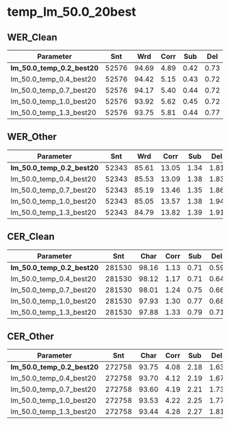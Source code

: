 # temp_lm_50.0_20best

## WER_Clean

| Parameter   | Snt   | Wrd   | Corr  | Sub  | Del  | Ins  | Err  | S.Err |
|-------------|-------|-------|-------|------|------|------|------|-------|
| **lm_50.0_temp_0.2_best20** | 52576 | 94.69 | 4.89 | 0.42 | 0.73 | **6.04** | 55.99 |
| lm_50.0_temp_0.4_best20 | 52576 | 94.42 | 5.15 | 0.43 | 0.72 | 6.30 | 58.28 |
| lm_50.0_temp_0.7_best20 | 52576 | 94.17 | 5.40 | 0.44 | 0.72 | 6.55 | 62.60 |
| lm_50.0_temp_1.0_best20 | 52576 | 93.92 | 5.62 | 0.45 | 0.72 | 6.80 | 64.20 |
| lm_50.0_temp_1.3_best20 | 52576 | 93.75 | 5.81 | 0.44 | 0.77 | 7.02 | 66.34 |


## WER_Other

| Parameter   | Snt   | Wrd   | Corr  | Sub  | Del  | Ins  | Err  | S.Err |
|-------------|-------|-------|-------|------|------|------|------|-------|
| **lm_50.0_temp_0.2_best20** | 52343 | 85.61 | 13.05 | 1.34 | 1.81 | **16.20** | 78.63 |
| lm_50.0_temp_0.4_best20 | 52343 | 85.53 | 13.09 | 1.38 | 1.83 | 16.29 | 79.58 |
| lm_50.0_temp_0.7_best20 | 52343 | 85.19 | 13.46 | 1.35 | 1.86 | 16.67 | 81.15 |
| lm_50.0_temp_1.0_best20 | 52343 | 85.05 | 13.57 | 1.38 | 1.94 | 16.89 | 82.44 |
| lm_50.0_temp_1.3_best20 | 52343 | 84.79 | 13.82 | 1.39 | 1.91 | 17.12 | 84.01 |


## CER_Clean

| Parameter   | Snt   | Char  | Corr  | Sub  | Del  | Ins  | Err  | S.Err |
|-------------|-------|-------|-------|------|------|------|------|-------|
| **lm_50.0_temp_0.2_best20** | 281530 | 98.16 | 1.13 | 0.71 | 0.59 | **2.42** | 55.99 |
| lm_50.0_temp_0.4_best20 | 281530 | 98.12 | 1.17 | 0.71 | 0.64 | 2.52 | 58.28 |
| lm_50.0_temp_0.7_best20 | 281530 | 98.01 | 1.24 | 0.75 | 0.66 | 2.65 | 62.60 |
| lm_50.0_temp_1.0_best20 | 281530 | 97.93 | 1.30 | 0.77 | 0.68 | 2.74 | 64.20 |
| lm_50.0_temp_1.3_best20 | 281530 | 97.88 | 1.33 | 0.79 | 0.71 | 2.83 | 66.34 |


## CER_Other

| Parameter   | Snt   | Char  | Corr  | Sub  | Del  | Ins  | Err  | S.Err |
|-------------|-------|-------|-------|------|------|------|------|-------|
| **lm_50.0_temp_0.2_best20** | 272758 | 93.75 | 4.08 | 2.18 | 1.63 | **7.89** | 78.63 |
| lm_50.0_temp_0.4_best20 | 272758 | 93.70 | 4.12 | 2.19 | 1.67 | 7.97 | 79.58 |
| lm_50.0_temp_0.7_best20 | 272758 | 93.60 | 4.19 | 2.21 | 1.73 | 8.13 | 81.15 |
| lm_50.0_temp_1.0_best20 | 272758 | 93.53 | 4.22 | 2.25 | 1.77 | 8.24 | 82.44 |
| lm_50.0_temp_1.3_best20 | 272758 | 93.44 | 4.28 | 2.27 | 1.81 | 8.36 | 84.04 |
